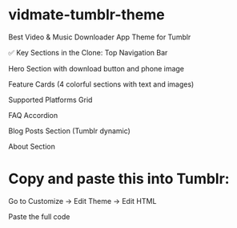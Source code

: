 # vidmate-tumblr-theme
Best Video & Music Downloader App Theme for Tumblr

✅ Key Sections in the Clone:
Top Navigation Bar

Hero Section with download button and phone image

Feature Cards (4 colorful sections with text and images)

Supported Platforms Grid

FAQ Accordion

Blog Posts Section (Tumblr dynamic)

About Section

# Copy and paste this into Tumblr:

Go to Customize → Edit Theme → Edit HTML

Paste the full code